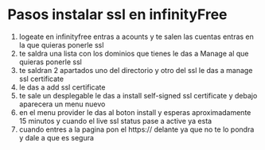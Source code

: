 # Pasos instalar ssl en infinityFree
1. logeate en infinityfree entras a acounts y te salen las cuentas entras en la que quieras ponerle ssl
2. te saldra una lista con los dominios que tienes le das a Manage al que quieras ponerle ssl
3. te saldran 2 apartados uno del directorio y otro del ssl le das a manage ssl certificate
4. le das a add ssl certificate
5. te sale un desplegable le das a install self-signed ssl certificate 
y debajo aparecera un menu nuevo 
6. en el menu provider le das al boton install y esperas aproximadamente 15 minutos y cuando el live ssl status pase a active ya esta
7. cuando entres a la pagina pon el https:// delante ya que no te lo pondra y dale a que es segura